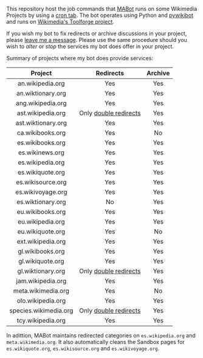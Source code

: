 This repository host the job commands that [MABot](https://meta.wikimedia.org/wiki/User:MABot) runs on some Wikimedia Projects by using a [cron tab](https://en.wikipedia.org/wiki/Cron). The bot operates using Python and [pywikibot](https://github.com/wikimedia/pywikibot) and runs on [Wikimedia's Toolforge project](https://wikitech.wikimedia.org/wiki/Portal:Toolforge).

If you wish my bot to fix redirects or archive discussions in your project, please [leave me a message](https://meta.wikimedia.org/wiki/User_talk:MarcoAurelio). Please use the same procedure should you wish to _alter_ or _stop_ the services my bot does offer in your project.

Summary of projects where my bot does provide services:

| Project | Redirects | Archive
| :---:   | :---:     | :---:
| an.wikipedia.org | Yes | Yes
| an.wiktionary.org | Yes | Yes
| ang.wikipedia.org | Yes | Yes
| ast.wikipedia.org | Only [double redirects](https://ast.wikipedia.org/wiki/Special:DoubleRedirects) | Yes
| ast.wiktionary.org | Yes | Yes
| ca.wikibooks.org | Yes | No
| es.wikibooks.org | Yes | Yes
| es.wikinews.org | Yes | Yes
| es.wikipedia.org | Yes | Yes
| es.wikiquote.org | Yes | Yes
| es.wikisource.org | Yes | Yes
| es.wikivoyage.org | Yes | Yes
| es.wiktionary.org | No | Yes
| eu.wikibooks.org | Yes | Yes
| eu.wikipedia.org | Yes | Yes
| eu.wikiquote.org | Yes | No
| ext.wikipedia.org | Yes | Yes
| gl.wikibooks.org | Yes | Yes
| gl.wikiquote.org | Yes | Yes
| gl.wiktionary.org | Only [double redirects](https://gl.wiktionary.org/wiki/Special:DoubleRedirects) | Yes
| jam.wikipedia.org | Yes | Yes
| meta.wikimedia.org | Yes | No
| olo.wikipedia.org | Yes | Yes
| species.wikimedia.org | Only [double redirects](https://species.wikimedia.org/wiki/Special:DoubleRedirects) | Yes
| tcy.wikipedia.org | Yes | Yes

In adittion, MABot maintains redirected categories on `es.wikipedia.org` and `meta.wikimedia.org`. It also automatically cleans the Sandbox pages for `es.wikiquote.org`, `es.wikisource.org` and `es.wikivoyage.org`.
